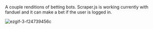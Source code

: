 A couple renditions of betting bots. Scraper.js is working currently with fanduel and it can make a bet if the user is logged in. 

![ezgif-3-f24739456c](https://github.com/jesse0980/bettingBot/assets/80278680/c81cf7a6-20f2-494e-8863-a62dfc9eebfa)
